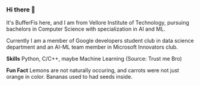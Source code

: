 ### Hi there 👋

It's BufferFis here, and I am from Vellore Institute of Technology, pursuing bachelors in Computer Science with specialization in AI and ML.

Currently I am a member of Google developers student club in data science department and an AI-ML team member in Microsoft Innovators club.

**Skills**
Python, C/C++, maybe Machine Learning (Source: Trust me Bro)

**Fun Fact**
Lemons are not naturally occuring, and carrots were not just orange in color.
Bananas used to had seeds inside.